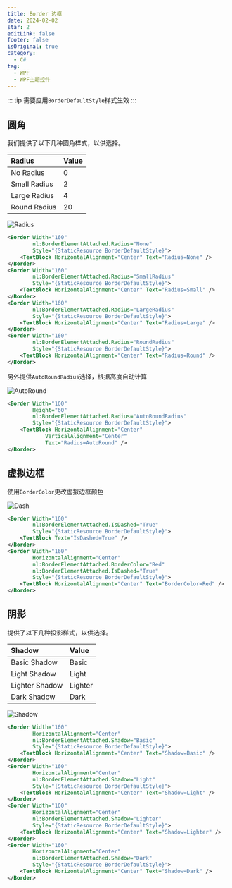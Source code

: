 ```yaml
---
title: Border 边框
date: 2024-02-02
star: 2
editLink: false
footer: false
isOriginal: true
category:
  - C#
tag:
  - WPF
  - WPF主题控件
---
```


::: tip
需要应用`BorderDefaultStyle`样式生效
:::

## 圆角

我们提供了以下几种圆角样式，以供选择。

|Radius|Value|
|:-|:-|
|No Radius|0|
|Small Radius|2|
|Large Radius|4|
|Round Radius|20|

![Radius](https://nas.ilyl.life:8092/wpf-theme/border/border-radius.png)

```xml
<Border Width="160"
        nl:BorderElementAttached.Radius="None"
        Style="{StaticResource BorderDefaultStyle}">
    <TextBlock HorizontalAlignment="Center" Text="Radius=None" />
</Border>
<Border Width="160"
        nl:BorderElementAttached.Radius="SmallRadius"
        Style="{StaticResource BorderDefaultStyle}">
    <TextBlock HorizontalAlignment="Center" Text="Radius=Small" />
</Border>
<Border Width="160"
        nl:BorderElementAttached.Radius="LargeRadius"
        Style="{StaticResource BorderDefaultStyle}">
    <TextBlock HorizontalAlignment="Center" Text="Radius=Large" />
</Border>
<Border Width="160"
        nl:BorderElementAttached.Radius="RoundRadius"
        Style="{StaticResource BorderDefaultStyle}">
    <TextBlock HorizontalAlignment="Center" Text="Radius=Round" />
</Border>
```

另外提供`AutoRoundRadius`选择，根据高度自动计算

![AutoRound](https://nas.ilyl.life:8092/wpf-theme/border/border-auto-radius.png)

```xml
<Border Width="160"
        Height="60"
        nl:BorderElementAttached.Radius="AutoRoundRadius"
        Style="{StaticResource BorderDefaultStyle}">
    <TextBlock HorizontalAlignment="Center"
            VerticalAlignment="Center"
            Text="Radius=AutoRound" />
</Border>
```

## 虚拟边框

使用`BorderColor`更改虚拟边框颜色

![Dash](https://nas.ilyl.life:8092/wpf-theme/border/border-dash.png)

```xml
<Border Width="160"
        nl:BorderElementAttached.IsDashed="True"
        Style="{StaticResource BorderDefaultStyle}">
    <TextBlock Text="IsDashed=True" />
</Border>
<Border Width="160"
        HorizontalAlignment="Center"
        nl:BorderElementAttached.BorderColor="Red"
        nl:BorderElementAttached.IsDashed="True"
        Style="{StaticResource BorderDefaultStyle}">
    <TextBlock HorizontalAlignment="Center" Text="BorderColor=Red" />
</Border>
```

## 阴影

提供了以下几种投影样式，以供选择。

|Shadow|Value|
|:-|:-|
|Basic Shadow|Basic|
|Light  Shadow|Light|
|Lighter  Shadow|Lighter|
|Dark  Shadow|Dark|

![Shadow](https://nas.ilyl.life:8092/wpf-theme/border/border-shadow.png)

```xml
<Border Width="160"
        HorizontalAlignment="Center"
        nl:BorderElementAttached.Shadow="Basic"
        Style="{StaticResource BorderDefaultStyle}">
    <TextBlock HorizontalAlignment="Center" Text="Shadow=Basic" />
</Border>
<Border Width="160"
        HorizontalAlignment="Center"
        nl:BorderElementAttached.Shadow="Light"
        Style="{StaticResource BorderDefaultStyle}">
    <TextBlock HorizontalAlignment="Center" Text="Shadow=Light" />
</Border>
<Border Width="160"
        HorizontalAlignment="Center"
        nl:BorderElementAttached.Shadow="Lighter"
        Style="{StaticResource BorderDefaultStyle}">
    <TextBlock HorizontalAlignment="Center" Text="Shadow=Lighter" />
</Border>
<Border Width="160"
        HorizontalAlignment="Center"
        nl:BorderElementAttached.Shadow="Dark"
        Style="{StaticResource BorderDefaultStyle}">
    <TextBlock HorizontalAlignment="Center" Text="Shadow=Dark" />
</Border>
```

